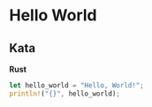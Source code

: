 # Hello World

## Kata

**Rust**

```rust
let hello_world = "Hello, World!";
println!("{}", hello_world);
```
